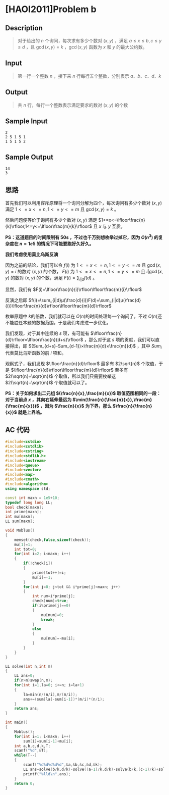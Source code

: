 # [HAOI2011]Problem b

## **Description**

> 对于给出的 $n$ 个询问，每次求有多少个数对 $(x,y)$ ，满足 $a≤x≤b,c≤y≤d$ ，且 $\gcd(x,y) = k$ ，$\gcd(x,y)$ 函数为 $x$ 和 $y$ 的最大公约数。 



## **Input**

> 第一行一个整数 $n$ ，接下来 $n$ 行每行五个整数，分别表示 $a、b、c、d、k$



## **Output**

> 共 $n$ 行，每行一个整数表示满足要求的数对 $(x,y)$ 的个数



## **Sample Input**

    2
    2 5 1 5 1
    1 5 1 5 2



## **Sample Output**


    14
    3



## **思路**

首先我们可以利用容斥原理将一个询问分解为四个，每次询问有多少个数对 $(x,y)$ 满足 $1<=x<=n,1<=y<=m$ 且 $\gcd(x,y)=k$ 。

然后问题便等价于询问有多少个数对 $(x,y)$ 满足 $1<=x<=\lfloor\frac{n}{k}\rfloor,1<=y<=\lfloor\frac{m}{k}\rfloor$ 且 $x$ 与 $y$ 互质。

**PS：这道题目的时间限制有 50s ，不过也千万别想枚举过掉它，因为 $O(n^3)$ 的复杂度在 $n=1e5$ 的情况下可能要跑好久好久。**

**我们考虑使用莫比乌斯反演**

因为之前的结论，我们可以令 $f(i)$ 为 $1<=x<=n,1<=y<=m$ 且 $\gcd(x,y)=i$ 的数对 $(x,y)$ 的个数， $F(i)$ 为 $1<=x<=n,1<=y<=m$ 且 $i|\gcd(x,y)$ 的数对 $(x,y)$ 的个数，满足 $F(i)=\sum_{i|d}f(d)$ 。

显然，我们有 $F(i)=\lfloor\frac{n}{i}\rfloor\lfloor\frac{m}{i}\rfloor$

反演之后即 $f(i)=\sum_{i|d}μ(\frac{d}{i})F(d)=\sum_{i|d}μ(\frac{d}{i})\lfloor\frac{n}{d}\rfloor\lfloor\frac{m}{d}\rfloor$

枚举原题中 $k​$ 的倍数，我们就可以在 $O(n)​$ 的时间处理每一个询问了，不过 $O(n)​$ 还不能胜任本题的数据范围，于是我们考虑进一步优化。

我们发现，对于其中连续的 $s$ 项，有可能有 $\lfloor\frac{n}{d}\rfloor=\lfloor\frac{n}{d+s}\rfloor$ ，那么对于这 $s$ 项的贡献，我们可以直接得出，即 $(Sum_{d+s}-Sum_{d-1})×\frac{n}{d}×\frac{m}{d}$ ，其中 $Sum_i$ 代表莫比乌斯函数的前 $i$ 项和。

观察式子，我们发现 $\lfloor\frac{n}{d}\rfloor$ 最多有 $2\sqrt{n}$ 个取值，于是 $\lfloor\frac{n}{d}\rfloor\lfloor\frac{m}{d}\rfloor$ 至多有 $2(\sqrt{n}+\sqrt{m})$ 个取值，所以我们只需要枚举这 $2(\sqrt{n}+\sqrt{m})$ 个取值就可以了。

**PS：关于如何求出二元组 $(\frac{n}{x},\frac{m}{x})$ 取值范围相同的一段：对于当前点 $x$ ，其向右延伸最远为 $\min(\frac{n}{\frac{n}{x}},\frac{m}{\frac{m}{x}})$ ，因为 $\frac{n}{x}$ 为下界，那么 $\frac{n}{\frac{n}{x}}$ 就是上界咯。**



## **AC 代码**

```cpp
#include<cstdio>
#include<cstdlib>
#include<cstring>
#include<stdlib.h>
#include<iostream>
#include<queue>
#include<vector>
#include<map>
#include<cmath>
#include<algorithm>
using namespace std;

const int maxn = 1e5+10;
typedef long long LL;
bool check[maxn];
int prime[maxn];
int mu[maxn];
LL sum[maxn];

void Moblus()
{
    memset(check,false,sizeof(check));
    mu[1]=1;
    int tot=0;
    for(int i=2; i<maxn; i++)
    {
        if(!check[i])
        {
            prime[tot++]=i;
            mu[i]=-1;
        }
        for(int j=0; j<tot && i*prime[j]<maxn; j++)
        {
            int num=i*prime[j];
            check[num]=true;
            if(i%prime[j]==0)
            {
                mu[num]=0;
                break;
            }
            else
            {
                mu[num]=-mu[i];
            }
        }
    }
}

LL solve(int n,int m)
{
    LL ans=0;
    if(n>m)swap(n,m);
    for(int i=1,la=0; i<=n; i=la+1)
    {
        la=min(n/(n/i),m/(m/i));
        ans+=(sum[la]-sum[i-1])*(m/i)*(n/i);
    }
    return ans;
}

int main()
{
    Moblus();
    for(int i=1; i<maxn; i++)
        sum[i]=sum[i-1]+mu[i];
    int a,b,c,d,k,T;
    scanf("%d",&T);
    while(T--)
    {
        scanf("%d%d%d%d%d",&a,&b,&c,&d,&k);
        LL ans=solve(b/k,d/k)-solve((a-1)/k,d/k)-solve(b/k,(c-1)/k)+solve((a-1)/k,(c-1)/k);
        printf("%lld\n",ans);
    }
    return 0;
}
```

